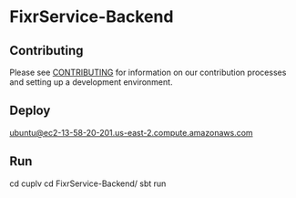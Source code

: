 # FixrService-Backend

## Contributing

Please see [CONTRIBUTING](CONTRIBUTING.md) for information on our contribution processes and setting up a development environment.

## Deploy

ubuntu@ec2-13-58-20-201.us-east-2.compute.amazonaws.com


## Run

cd cuplv
cd FixrService-Backend/
sbt run
